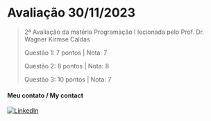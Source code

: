 # Avaliação 30/11/2023
> 2ª Avaliação da matéria Programação I lecionada pelo Prof. Dr. Wagner Kirmse Caldas
> 
> Questão 1: 7 pontos | Nota: 7
> 
> Questão 2: 8 pontos | Nota: 8
> 
> Questão 3: 10 pontos | Nota: 7

#### Meu contato / My contact
[![LinkedIn](https://img.shields.io/badge/linkedin-blue?style=for-the-badge&logo=linkedin)](https://www.linkedin.com/in/gustavo-saraiva-222386235/)
